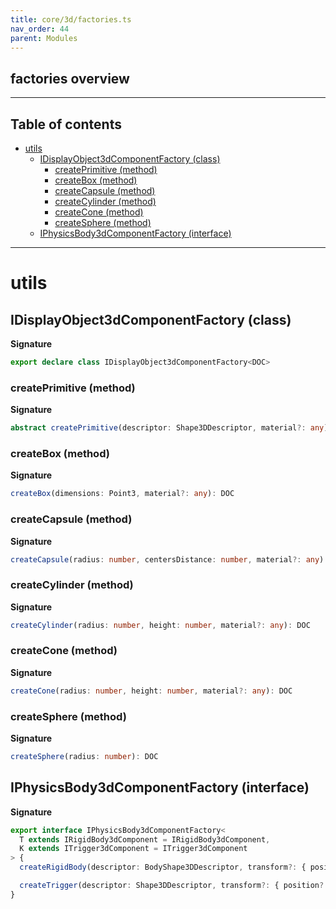 ```yaml
---
title: core/3d/factories.ts
nav_order: 44
parent: Modules
---
```


## factories overview

---

<h2 class="text-delta">Table of contents</h2>

- [utils](#utils)
  - [IDisplayObject3dComponentFactory (class)](#idisplayobject3dcomponentfactory-class)
    - [createPrimitive (method)](#createprimitive-method)
    - [createBox (method)](#createbox-method)
    - [createCapsule (method)](#createcapsule-method)
    - [createCylinder (method)](#createcylinder-method)
    - [createCone (method)](#createcone-method)
    - [createSphere (method)](#createsphere-method)
  - [IPhysicsBody3dComponentFactory (interface)](#iphysicsbody3dcomponentfactory-interface)

---

# utils

## IDisplayObject3dComponentFactory (class)

**Signature**

```ts
export declare class IDisplayObject3dComponentFactory<DOC>
```

### createPrimitive (method)

**Signature**

```ts
abstract createPrimitive(descriptor: Shape3DDescriptor, material?: any): DOC;
```

### createBox (method)

**Signature**

```ts
createBox(dimensions: Point3, material?: any): DOC
```

### createCapsule (method)

**Signature**

```ts
createCapsule(radius: number, centersDistance: number, material?: any): DOC
```

### createCylinder (method)

**Signature**

```ts
createCylinder(radius: number, height: number, material?: any): DOC
```

### createCone (method)

**Signature**

```ts
createCone(radius: number, height: number, material?: any): DOC
```

### createSphere (method)

**Signature**

```ts
createSphere(radius: number): DOC
```

## IPhysicsBody3dComponentFactory (interface)

**Signature**

```ts
export interface IPhysicsBody3dComponentFactory<
  T extends IRigidBody3dComponent = IRigidBody3dComponent,
  K extends ITrigger3dComponent = ITrigger3dComponent
> {
  createRigidBody(descriptor: BodyShape3DDescriptor, transform?: { position?: Point3; rotation?: Point4 }): T

  createTrigger(descriptor: Shape3DDescriptor, transform?: { position?: Point3; rotation?: Point4 }): K
}
```
